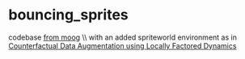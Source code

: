 # bouncing_sprites

codebase [from moog]([https://github.com/jazlab/moog.github.io](https://jazlab.github.io/moog.github.io/index.html)) \\
with an added spriteworld environment as in [Counterfactual Data Augmentation using Locally Factored Dynamics](https://arxiv.org/abs/2007.02863)


